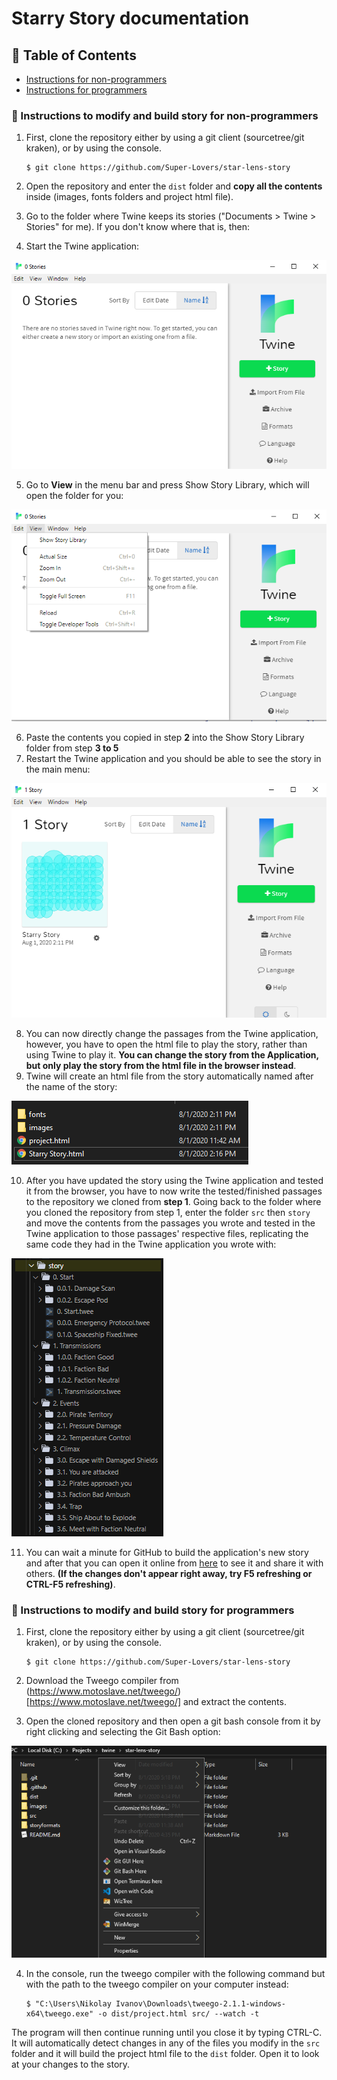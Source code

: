 # Starry Story  documentation



## 📝 Table of Contents

* [Instructions for non-programmers](#instructions-for-non-programmers)
* [Instructions for programmers](#instructions-for-programmers)



### 📘 Instructions to modify and build story for non-programmers <a name = "instructions-for-non-programmers"></a>

1. First, clone the repository either by using a git client (sourcetree/git kraken), or by using the console.

       $ git clone https://github.com/Super-Lovers/star-lens-story

2. Open the repository and enter the ``dist`` folder and **copy all the contents** inside (images, fonts folders and project html file).
3. Go to the folder where Twine keeps its stories ("Documents > Twine > Stories" for me). If you don't know where that is, then:
4. Start the Twine application:

![](images/twine_app.png)

5. Go to **View** in the menu bar and press Show Story Library, which will open the folder for you:

![](images/twine_view.png)

6. Paste the contents you copied in step **2** into the Show Story Library folder from step **3 to 5**
7. Restart the Twine application and you should be able to see the story in the main menu:

![](images/twine_story.png)

8. You can now directly change the passages from the Twine application, however, you have to open the html file to play the story, rather than using Twine to play it. **You can change the story from the Application, but only play the story from the html file in the browser instead**.
9. Twine will create an html file from the story automatically named after the name of the story: 

![](images/folder_structure.png)

10. After you have updated the story using the Twine application and tested it from the browser, you have to now write the tested/finished passages to the repository we cloned from **step 1**. Going back to the folder where you cloned the repository from step 1, enter the folder ``src`` then ``story`` and move the contents from the passages you wrote and tested in the Twine application to those passages' respective files, replicating the same code they had in the Twine application you wrote with:

![](images/folder_story.png)

11. You can wait a minute for GitHub to build the application's new story and after that you can open it online from [here](https://super-lovers.github.io/star-lens-story/project.html) to see it and share it with others. **(If the changes don't appear right away, try F5 refreshing or CTRL-F5 refreshing)**.

    
### 📘 Instructions to modify and build story for programmers <a name = "instructions-for-programmers"></a>

1. First, clone the repository either by using a git client (sourcetree/git kraken), or by using the console.

       $ git clone https://github.com/Super-Lovers/star-lens-story

2. Download the Tweego compiler from (https://www.motoslave.net/tweego/)[https://www.motoslave.net/tweego/] and extract the contents.
3. Open the cloned repository and then open a git bash console from it by right clicking and selecting the Git Bash option:

![](images/properties.png)

4. In the console, run the tweego compiler with the following command but with the path to the tweego compiler on your computer instead:
    ````
    $ "C:\Users\Nikolay Ivanov\Downloads\tweego-2.1.1-windows-x64\tweego.exe" -o dist/project.html src/ --watch -t
    ````
    

The program will then continue running until you close it by typing CTRL-C. It will automatically detect changes in any of the files you modify in the ``src`` folder and it will build the project html file to the ``dist`` folder. Open it to look at your changes to the story.
